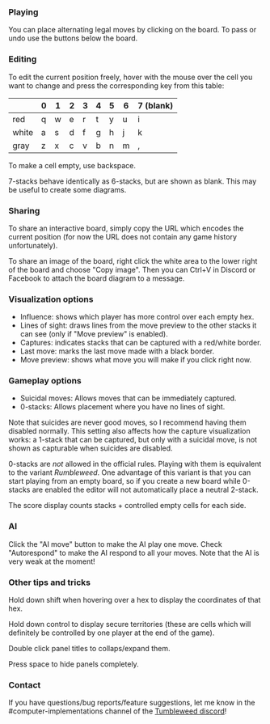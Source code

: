 ### Playing
You can place alternating legal moves by clicking on the board. To pass or undo use the buttons below the board.

### Editing

To edit the current position freely, hover with the mouse over the cell you want to change and press the corresponding key from this table:

|       | 0 | 1 | 2 | 3 | 4 | 5 | 6 | 7 (blank) |
|-------|---|---|---|---|---|---|---|---|
| red   | q | w | e | r | t | y | u | i |
| white | a | s | d | f | g | h | j | k |
| gray  | z | x | c | v | b | n | m | , |

To make a cell empty, use backspace.

7-stacks behave identically as 6-stacks, but are shown as blank. This may be useful to create some diagrams.

### Sharing
To share an interactive board, simply copy the URL which encodes the current position (for now the URL does not contain any game history unfortunately).

To share an image of the board, right click the white area to the lower right of the board and choose "Copy image". Then you can Ctrl+V in Discord or Facebook to attach the board diagram to a message.

### Visualization options
- Influence: shows which player has more control over each empty hex.
- Lines of sight: draws lines from the move preview to the other stacks it can see (only if "Move preview" is enabled).
- Captures: indicates stacks that can be captured with a red/white border.
- Last move: marks the last move made with a black border.
- Move preview: shows what move you will make if you click right now.

<!-- If you change "Stack style" to "Circle" you get circular stacks on a go-style grid. This style doesn't really work with the influence option and is buggy in some other ways. -->

### Gameplay options
- Suicidal moves: Allows moves that can be immediately captured.
- 0-stacks: Allows placement where you have no lines of sight.


Note that suicides are never good moves, so I recommend having them disabled normally. This setting also affects how the capture visualization works: a 1-stack that can be captured, but only with a suicidal move, is not shown as capturable when suicides are disabled.

0-stacks are *not* allowed in the official rules. Playing with them is equivalent to the variant *Rumbleweed*. One advantage of this variant is that you can start playing from an empty board, so if you create a new board while 0-stacks are enabled the editor will not automatically place a neutral 2-stack.

The score display counts stacks + controlled empty cells for each side.

### AI
Click the "AI move" button to make the AI play one move. Check "Autorespond" to make the AI respond to all your moves. Note that the AI is very weak at the moment!

### Other tips and tricks
Hold down shift when hovering over a hex to display the coordinates of that hex.

Hold down control to display secure territories (these are cells which will definitely be controlled by one player at the end of the game).

Double click panel titles to collaps/expand them.

Press space to hide panels completely.

### Contact
If you have questions/bug reports/feature suggestions, let me know in the #computer-implementations channel of the [Tumbleweed discord](https://discord.gg/PxHMNNCsa4)!




